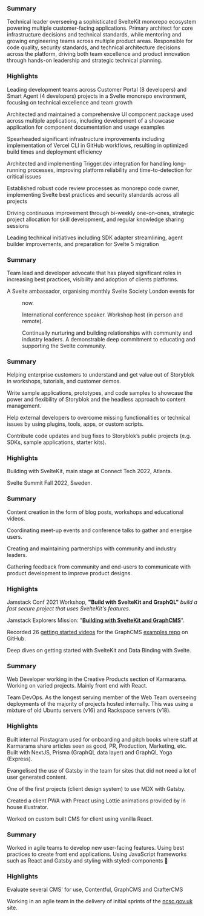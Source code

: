 <script lang="ts">
  import { DD, Collapse, RoleDetails } from '$lib/components'
</script>

<RoleDetails 
  position="Engineering Team Lead"
  company="XtendOps"
  startDate="2023-09-11"
  endDate="" 
/>

<section class='all-prose mb-8'>

### Summary

Technical leader overseeing a sophisticated SvelteKit monorepo
ecosystem powering multiple customer-facing applications. Primary
architect for core infrastructure decisions and technical standards,
while mentoring and growing engineering teams across multiple product
areas. Responsible for code quality, security standards, and technical
architecture decisions across the platform, driving both team
excellence and product innovation through hands-on leadership and
strategic technical planning.

### Highlights

Leading development teams across Customer Portal (8 developers) and
Smart Agent (4 developers) projects in a Svelte monorepo environment,
focusing on technical excellence and team growth

Architected and maintained a comprehensive UI component package used
across multiple applications, including development of a showcase
application for component documentation and usage examples

Spearheaded significant infrastructure improvements including
implementation of Vercel CLI in GitHub workflows, resulting in
optimized build times and deployment efficiency

Architected and implementing Trigger.dev integration for handling
long-running processes, improving platform reliability and
time-to-detection for critical issues

Established robust code review processes as monorepo code owner,
implementing Svelte best practices and security standards across all
projects

Driving continuous improvement through bi-weekly one-on-ones,
strategic project allocation for skill development, and regular
knowledge sharing sessions

Leading technical initiatives including SDK adapter streamlining,
agent builder improvements, and preparation for Svelte 5 migration

</section>

<span class="divider before:bg-primary after:bg-primary mb-10 print:mb-0"></span>

<RoleDetails 
  position="Consultant"
  company="OES Technology"
  startDate="2021-04-26"
  endDate="" 
/>

<section class='all-prose mb-8'>

### Summary

Team lead and developer advocate that has played significant roles in
increasing best practices, visibility and adoption of clients
platforms.

A Svelte ambassador, organising monthly Svelte Society London events
for <DD from="2021-11-14" /> now.

International conference speaker. Workshop host (in person and
remote).

Continually nurturing and building relationships with community and
industry leaders. A demonstrable deep commitment to educating and
supporting the Svelte community.

</section>

<span class="divider before:bg-primary after:bg-primary mb-10 print:mb-0"></span>

<RoleDetails 
  position="Developer Relations Engineer"
  company="Storyblok"
  startDate="2022-08-22"
  endDate="2023-08-22" 
/>

<!-- actual Storyblok end date 2023-08-08 -->

<section class='all-prose mb-8'>

### Summary

Helping enterprise customers to understand and get value out of
Storyblok in workshops, tutorials, and customer demos.

Write sample applications, prototypes, and code samples to showcase
the power and flexibility of Storyblok and the headless approach to
content management.

Help external developers to overcome missing functionalities or
technical issues by using plugins, tools, apps, or custom scripts.

Contribute code updates and bug fixes to Storyblok’s public projects
(e.g. SDKs, sample applications, starter kits).

### Highlights

Building with SvelteKit, main stage at Connect Tech 2022, Atlanta.

Svelte Summit Fall 2022, Sweden.

</section>

<span class="divider before:bg-primary after:bg-primary mb-10 print:mb-0"></span>

<RoleDetails 
  position="Developer Advocate"
  company="GraphCMS"
  startDate="2021-04-26"
  endDate="2022-07-30" 
/>

<section class='all-prose mb-8'>

### Summary

Content creation in the form of blog posts, workshops and educational
videos.

Coordinating meet-up events and conference talks to gather and
energise users.

Creating and maintaining partnerships with community and industry
leaders.

Gathering feedback from community and end-users to communicate with
product development to improve product designs.

### Highlights

Jamstack Conf 2021 Workshop, **"Build with SvelteKit and GraphQL"**
_build a fast secure project that uses SvelteKit's features_.

Jamstack Explorers Mission: "**[Building with SvelteKit and
GraphCMS]**".

Recorded 26 [getting started videos] for the GraphCMS [examples repo]
on GitHub.

Deep dives on getting started with SvelteKit and Data Binding with
Svelte.

</section>

<span class="divider before:bg-primary after:bg-primary mb-10 print:mb-0"></span>

<!-- Links -->

[building with sveltekit and graphcms]:
	https://explorers.netlify.com/learn/building-with-sveltekit-and-graphcms
[getting started videos]:
	https://www.youtube.com/watch?v=C8M-JhhYaBs&list=PL5SvzogSTpeH1Szqw4tPi9ZfgXDbY8GU-
[examples repo]: https://github.com/GraphCMS/graphcms-examples/

<RoleDetails 
  position="Web Developer"
  company="Karmarama"
  startDate="2018-09-03"
  endDate="2021-04-23" 
/>

<section class='all-prose mb-8'>

### Summary

Web Developer working in the Creative Products section of Karmarama.
Working on varied projects. Mainly front end with React.

Team DevOps. As the longest serving member of the Web Team overseeing
deployments of the majority of projects hosted internally. This was
using a mixture of old Ubuntu servers (v16) and Rackspace servers
(v18).

### Highlights

Built internal Pinstagram used for onboarding and pitch books where
staff at Karmarama share articles seen as good, PR, Production,
Marketing, etc. Built with NextJS, Prisma (GraphQL data layer) and
GraphQL Yoga (Express).

Evangelised the use of Gatsby in the team for sites that did not need
a lot of user generated content.

One of the first projects (client design system) to use MDX with
Gatsby.

Created a client PWA with Preact using Lottie animations provided by
in house illustrator.

Worked on custom built CMS for client using vanilla React.

</section>

<span class="divider before:bg-primary after:bg-primary mb-10 print:mb-0"></span>

<RoleDetails 
  position="Front-End Developer"
  company="Zaizi"
  startDate="2018-03-08"
  endDate="2018-08-31" 
/>

<section class='all-prose mb-8'>

### Summary

Worked in agile teams to develop new user-facing features. Using best
practices to create front end applications. Using JavaScript
frameworks such as React and Gatsby and styling with styled-components
💅

### Highlights

Evaluate several CMS' for use, Contentful, GraphCMS and CrafterCMS

Working in an agile team in the delivery of initial sprints of the
[ncsc.gov.uk](https://ncsc.gov.uk) site.

</section>

<span class="divider before:bg-primary after:bg-primary mb-10 print:mb-0"></span>
